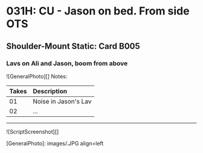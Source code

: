# 031H: CU - Jason on bed. From side OTS

## Shoulder-Mount Static: Card B005

### Lavs on Ali and Jason, boom from above

![GeneralPhoto][]
Notes: 

| Takes | Description |
|:---|:----|
| 01 | Noise in Jason's Lav |
| 02 | ... |

----

![ScriptScreenshot][]


[GeneralPhoto]:  images/.JPG align=left
